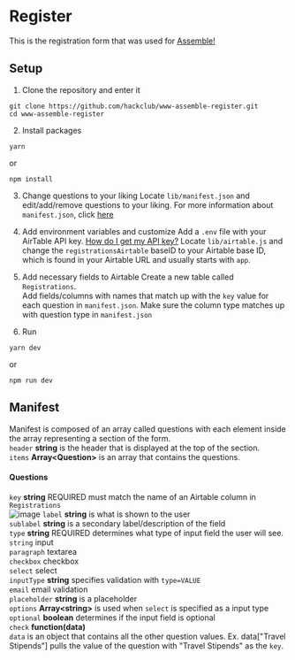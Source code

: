 # Register
This is the registration form that was used for [Assemble!](https://github.com/hackclub/assemble)

## Setup

1. Clone the repository and enter it
```
git clone https://github.com/hackclub/www-assemble-register.git
cd www-assemble-register
```
2. Install packages
```
yarn
```
or
```
npm install
```
3. Change questions to your liking
Locate `lib/manifest.json` and edit/add/remove questions to your liking. For more information about `manifest.json`, click [here](https://github.com/hackclub/www-assemble-register#manifest)

4. Add environment variables and customize
Add a `.env` file with your AirTable API key. [How do I get my API key?](https://support.airtable.com/hc/en-us/articles/219046777-How-do-I-get-my-API-key-)
Locate `lib/airtable.js` and change the `registrationsAirtable` baseID to your Airtable base ID, which is found in your Airtable URL and usually starts with `app`.

5. Add necessary fields to Airtable
Create a new table called `Registrations`.  
Add fields/columns with names that match up with the `key` value for each question in `manifest.json`. Make sure the column type matches up with question type in `manifest.json`

6. Run
```
yarn dev
```
or
```
npm run dev
```

## Manifest
Manifest is composed of an array called questions with each element inside the array representing a section of the form.  
`header` **string** is the header that is displayed at the top of the section.  
`items` **Array\<Question\>** is an array that contains the questions.  

#### Questions
`key` **string** REQUIRED must match the name of an Airtable column in `Registrations`<br/>
![image](https://user-images.githubusercontent.com/66806100/184732849-8c2baa61-c9a5-4416-b38e-03867dd2975d.png)
`label` **string** is what is shown to the user  
`sublabel` **string** is a secondary label/description of the field  
`type` **string** REQUIRED determines what type of input field the user will see.  
    `string` input  
    `paragraph` textarea  
    `checkbox` checkbox  
    `select` select  
`inputType` **string** specifies validation with `type=VALUE`  
    `email` email validation  
`placeholder` **string** is a placeholder  
`options` **Array\<string\>** is used when `select` is specified as a input type  
`optional` **boolean** determines if the input field is optional  
`check` **function(data)**  
    `data` is an object that contains all the other question values. Ex. data\["Travel Stipends"\] pulls the value of the question with "Travel Stipends" as the `key`.
